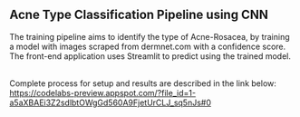 ## Acne Type Classification Pipeline using CNN <br/>

The training pipeline aims to identify the type of Acne-Rosacea, by training a model with images scraped from dermnet.com with a confidence score.
The front-end application uses Streamlit to predict using the trained model.<br/><br/>

Complete process for setup and results are described in the link below:<br/>
https://codelabs-preview.appspot.com/?file_id=1-a5aXBAEi3Z2sdlbtOWgGd560A9FjetUrCLJ_sq5nJs#0

